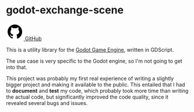 [creationTime]:- "Feb 13. 2023"
[lastWriteTime]:- "Feb 21. 2023"

# godot-exchange-scene

<a href="https://github.com/aMOPel/godot-xchange-scene">
<img src="assets/icons8-github.svg" alt="GitHub" class="inline m-1 dark:invert">
GitHub</a>

This is a utility library for the [Godot Game Engine](https://godotengine.org/), written in GDScript.

The use case is very specific to the Godot engine,
so I'm not going to get into that.

This project was probably my first real experience of writing a slightly 
bigger project and making it available to the public.
This entailed that I had to **document** and **test** my code, which probably took more 
time than writing the actual code, but significantly improved the code quality,
since it revealed several bugs and issues.
